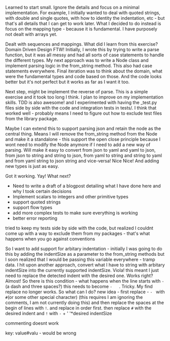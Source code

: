 Learned to start small.
Ignore the details and focus on a minimal implementation.
For example, I initially wanted to deal with quoted strings, with double and single quotes, with how
to identity the indentation,  etc - but that's all details that I can get to work later.
What I decided to do instead is focus on the mapping type - because it is fundamental. I have purposely not dealt with arrays yet.


Dealt with sequences and mappings.
What did I learn from this exercise?
Domain Driven Design FTW! Initially, I wrote this by trying to write a parse function, but it was all messy and had
all sorts of case statements to handle the different types. My next approach was to write a Node class and implement
parsing logic in the from_string method. This also had case statements everywhere.
Final iteration was to think about the domain, what were the fundamental types and code based on those.
And the code looks better but it's not perfect but it works as far as I want it too.

Next step, might be implement the reverse of parse. This is a simple exercise and it took too long I think. I plan
to improve on my implementation skills. TDD is also awesome! and I experimented with having the _test.py files side
by side with the code and integration tests in tests/. I think that worked well - probably means I need to figure out how to exclude test files from the library package.

Maybe I can extend this to support parsing json and retain the node as the central thing. Means I will remove the from_string method from the Node
and make it a standalone - this support the open close principle because I wont need to modify the Node anymore if I need to add a new way of parsing.
Will make it easy to convert from json to yaml and yaml to json, from json to string and string to json, from yaml to string and string to yaml and from yaml string to json string and vice-versa!
Nice Nice! And adding new types is just as easy.

Got it working. Yay! What next?
* Need to write a draft of a blogpost detailing what I have done here and why I took certain decisions
* Implement scalars to integers and other primitive types
* support quoted strings
* support flow types
* add more complex tests to make sure everything is working
* better error reporting


tried to keep my tests side by side with the code, but realized I couldnt come up with a way to exclude them from my packages - that's what happens when you go
against conventions

So I want to add support for arbitary indentation - initially I was going to do this by adding the indentSize as a parameter to the from_string methods
but I soon realized that I would be passing this variable everywhere - tramp data. I hit upon another approach, convert what I have to string with arbitary indentSize
into the currently supported indentSize. Viola! this meant I just need to replace the detected indent with the desired one.
Works right? Almost! So there is this condition - what happens when the line starts with `- `(a dash and three spaces?) this needs to become `-   `. Tricky.
My find replace no longer works. So what can I do? new idea - first replace - `- ` with `#`(or some other special character) (this requires I am ignoring the comments, I am not currently doing this)
and then replace the spaces at the begin of lines with `!`. and replace in order first. then replace `#` with the desired indent and `!` with `-` + ' '*desired indentSize


commenting doesnt work

key: value#valu - would be wrong
